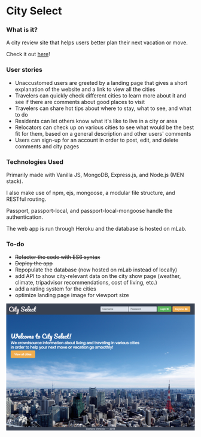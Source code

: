 # City Select

### What is it?
A city review site that helps users better plan their next vacation or move.

Check it out [here](https://infinite-mountain-67925.herokuapp.com/)!

### User stories
- Unaccustomed users are greeted by a landing page that gives a short explanation of the website and a link to view all the cities
- Travelers can quickly check different cities to learn more about it and see if there are comments about good places to visit
- Travelers can share hot tips about where to stay, what to see, and what to do
- Residents can let others know what it's like to live in a city or area
- Relocators can check up on various cities to see what would be the best fit for them, based on a general description and other users' comments
- Users can sign-up for an account in order to post, edit, and delete comments and city pages

### Technologies Used
Primarily made with Vanilla JS, MongoDB, Express.js, and Node.js (MEN stack).

I also make use of npm, ejs, mongoose, a modular file structure, and RESTful routing.

Passport, passport-local, and passport-local-mongoose handle the authentication.

The web app is run through Heroku and the database is hosted on mLab.

### To-do
* ~~Refactor the code with ES6 syntax~~
* ~~Deploy the app~~
* Repopulate the database (now hosted on mLab instead of locally)
* add API to show city-relevant data on the city show page (weather, climate, tripadvisor recommendations, cost of living,  etc.)
* add a rating system for the cities
* optimize landing page image for viewport size

![screenshot of the landing page](https://github.com/gvenezia/myWebsite/blob/master/images/citySelect.png)
